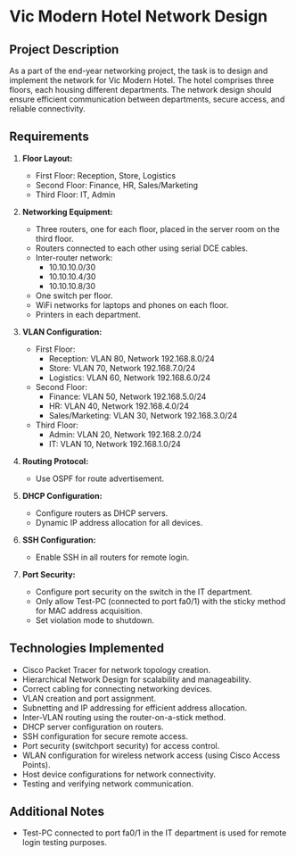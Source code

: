 # Vic Modern Hotel Network Design

## Project Description

As a part of the end-year networking project, the task is to design and implement the network for Vic Modern Hotel. The hotel comprises three floors, each housing different departments. The network design should ensure efficient communication between departments, secure access, and reliable connectivity.

## Requirements

1. **Floor Layout:**
   - First Floor: Reception, Store, Logistics
   - Second Floor: Finance, HR, Sales/Marketing
   - Third Floor: IT, Admin

2. **Networking Equipment:**
   - Three routers, one for each floor, placed in the server room on the third floor.
   - Routers connected to each other using serial DCE cables.
   - Inter-router network:
     - 10.10.10.0/30
     - 10.10.10.4/30
     - 10.10.10.8/30
   - One switch per floor.
   - WiFi networks for laptops and phones on each floor.
   - Printers in each department.

3. **VLAN Configuration:**
   - First Floor:
     - Reception: VLAN 80, Network 192.168.8.0/24
     - Store: VLAN 70, Network 192.168.7.0/24
     - Logistics: VLAN 60, Network 192.168.6.0/24
   - Second Floor:
     - Finance: VLAN 50, Network 192.168.5.0/24
     - HR: VLAN 40, Network 192.168.4.0/24
     - Sales/Marketing: VLAN 30, Network 192.168.3.0/24
   - Third Floor:
     - Admin: VLAN 20, Network 192.168.2.0/24
     - IT: VLAN 10, Network 192.168.1.0/24

4. **Routing Protocol:**
   - Use OSPF for route advertisement.

5. **DHCP Configuration:**
   - Configure routers as DHCP servers.
   - Dynamic IP address allocation for all devices.

6. **SSH Configuration:**
   - Enable SSH in all routers for remote login.

7. **Port Security:**
   - Configure port security on the switch in the IT department.
   - Only allow Test-PC (connected to port fa0/1) with the sticky method for MAC address acquisition.
   - Set violation mode to shutdown.

## Technologies Implemented

- Cisco Packet Tracer for network topology creation.
- Hierarchical Network Design for scalability and manageability.
- Correct cabling for connecting networking devices.
- VLAN creation and port assignment.
- Subnetting and IP addressing for efficient address allocation.
- Inter-VLAN routing using the router-on-a-stick method.
- DHCP server configuration on routers.
- SSH configuration for secure remote access.
- Port security (switchport security) for access control.
- WLAN configuration for wireless network access (using Cisco Access Points).
- Host device configurations for network connectivity.
- Testing and verifying network communication.

## Additional Notes

- Test-PC connected to port fa0/1 in the IT department is used for remote login testing purposes.
